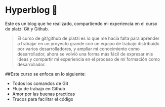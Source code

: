 # Hyperblog 🤯
Este es un blog que he realizado, compartiendo mi experiencia en el curso de platzi Git y Github.

>El curso de git/github de platzi es lo que me hacía falta para aprender a trabajar en un proyecto grande con un equipo de trabajo distribuido por varios desarrolladores, y ampliar mi conocimiento como desarrollador, ahora se volvió una forma más fácil de expresar mis ideas y compartir mi experiencia en el proceso de mi formación como desarrollador. 

##Este curso se enfoca en lo siguiente:
* Todos los comandos de Git
* Flujo de trabajo en Github
* Amor por las buenas practicas
* Trucos para facilitar el código